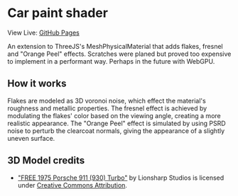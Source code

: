 # Car paint shader

View Live: [GitHub Pages](https://faraz-portfolio.github.io/demo-2025-car-paint/)

An extension to ThreeJS's MeshPhysicalMaterial that adds flakes, fresnel and "Orange Peel" effects. Scratches were planed but proved too expensive to implement in a performant way. Perhaps in the future with WebGPU.

## How it works

Flakes are modeled as 3D voronoi noise, which effect the material's roughness and metallic properties. The fresnel effect is achieved by modulating the flakes' color based on the viewing angle, creating a more realistic appearance. The "Orange Peel" effect is simulated by using PSRD noise to perturb the clearcoat normals, giving the appearance of a slightly uneven surface.

## 3D Model credits

- ["FREE 1975 Porsche 911 (930) Turbo"](https://skfb.ly/6WZyV) by Lionsharp Studios is licensed under [Creative Commons Attribution](http://creativecommons.org/licenses/by/4.0/).
